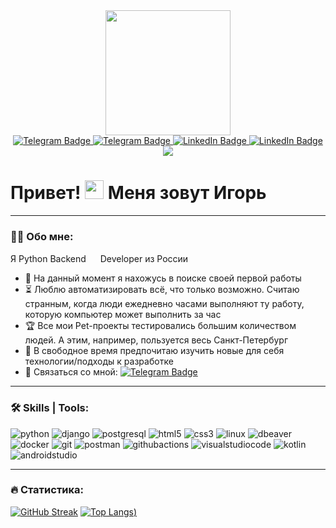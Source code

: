 
<div id="header" align="center">
  <img src="https://media.giphy.com/media/h408T6Y5GfmXBKW62l/giphy.gif" width="200"/>
</div>

<div id="badges" align="center">
  <a href="https://t.me/devil_on_the_wheel">
    <img src="https://img.shields.io/badge/telegram-26A5E4?style=for-the-badge&logo=telegram&logoColor=white" alt="Telegram Badge"/>
  </a>
  <a href="https://wa.me/+79117488008">
    <img src="https://img.shields.io/badge/whatsapp-25D366?style=for-the-badge&logo=whatsapp&logoColor=white" alt="Telegram Badge"/>
  </a>
  <a href="https://www.linkedin.com/in/igor526/">
    <img src="https://img.shields.io/badge/LinkedIn-0A66C2?style=for-the-badge&logo=linkedin&logoColor=white" alt="LinkedIn Badge"/>
  </a>
  <a href="igor-526@yandex.ru">
    <img src="https://img.shields.io/badge/email-orange?style=for-the-badge&logo=mail.ru&logoColor=white" alt="LinkedIn Badge"/>
  </a>
</div>

<div id="view_counter" align="center">
  <img src="https://komarev.com/ghpvc/?username=igor-526&color=blue&style=for-the-badge&label=ПРОСМОТРЫ"/>
</div>

<h1>
  Привет!
  <img src="https://media.giphy.com/media/hvRJCLFzcasrR4ia7z/giphy.gif" width="30px"/>
   Меня зовут Игорь
</h1>

---

### :man_technologist: Обо мне:<br>
Я Python Backend
<img src="https://media.giphy.com/media/KAq5w47R9rmTuvWOWa/giphy.gif" width="15"/>
Developer из России<br>

- :telescope: На данный момент я нахожусь в поиске своей первой работы
- :hourglass_flowing_sand: Люблю автоматизировать всё, что только возможно. Считаю странным, когда люди ежедневно часами выполняют ту работу, которую компьютер может выполнить за час
- :trophy: Все мои Pet-проекты тестировались большим количеством людей. А этим, например, пользуется весь Санкт-Петербург
- :crescent_moon: В свободное время предпочитаю изучить новые для себя технологии/подходы к разработке
- :incoming_envelope: Связаться со мной: [![Telegram Badge](https://img.shields.io/badge/TG-blue?style=flat&logo=Telegram&logoColor=white)](https://t.me/devil_on_the_wheel)

---

### :hammer_and_wrench: Skills | Tools:
![python](https://img.shields.io/badge/python-3776AB?style=for-the-badge&logo=python&logoColor=white)
![django](https://img.shields.io/badge/django-092E20?style=for-the-badge&logo=django&logoColor=white)
![postgresql](https://img.shields.io/badge/postgresql-4169E1?style=for-the-badge&logo=postgresql&logoColor=white)
![html5](https://img.shields.io/badge/html5-E34F26?style=for-the-badge&logo=html5&logoColor=white)
![css3](https://img.shields.io/badge/css3-1572B6?style=for-the-badge&logo=css3&logoColor=white)
![linux](https://img.shields.io/badge/linux-FCC624?style=for-the-badge&logo=linux&logoColor=white)
![dbeaver](https://img.shields.io/badge/dbeaver-382923?style=for-the-badge&logo=dbeaver&logoColor=white)
![docker](https://img.shields.io/badge/docker-2496ED?style=for-the-badge&logo=docker&logoColor=white)
![git](https://img.shields.io/badge/git-F05032?style=for-the-badge&logo=git&logoColor=white)
![postman](https://img.shields.io/badge/postman-FF6C37?style=for-the-badge&logo=postman&logoColor=white)
![githubactions](https://img.shields.io/badge/githubactions-2088FF?style=for-the-badge&logo=githubactions&logoColor=white)
![visualstudiocode](https://img.shields.io/badge/visualstudiocode-007ACC?style=for-the-badge&logo=visualstudiocode&logoColor=white)
![kotlin](https://img.shields.io/badge/kotlin-7F52FF?style=for-the-badge&logo=kotlin&logoColor=white)
![androidstudio](https://img.shields.io/badge/androidstudio-3DDC84?style=for-the-badge&logo=androidstudio&logoColor=white)

---

### :fire: Статистика:
[![GitHub Streak](https://streak-stats.demolab.com/?user=igor-526&theme=dark&)](https://git.io/streak-stats)
[![Top Langs](https://github-readme-stats.vercel.app/api/top-langs/?username=igor-526&theme=dark&layout=compact))](https://github.com/anuraghazra/github-readme-stats)
